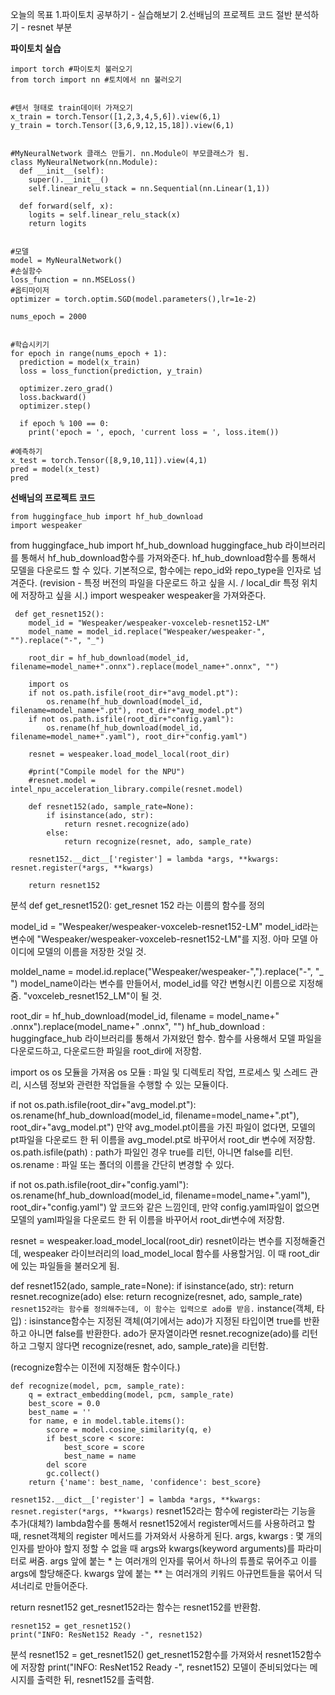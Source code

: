 오늘의 목표
1.파이토치 공부하기  - 실습해보기
2.선배님의 프로젝트 코드 절반 분석하기 - resnet 부분

**파이토치 실습**
```
import torch #파이토치 불러오기
from torch import nn #토치에서 nn 불러오기
  

#텐서 형태로 train데이터 가져오기
x_train = torch.Tensor([1,2,3,4,5,6]).view(6,1)
y_train = torch.Tensor([3,6,9,12,15,18]).view(6,1)

  
#MyNeuralNetwork 클래스 만들기. nn.Module이 부모클래스가 됨.
class MyNeuralNetwork(nn.Module):
  def __init__(self):
    super().__init__()
    self.linear_relu_stack = nn.Sequential(nn.Linear(1,1))

  def forward(self, x):
    logits = self.linear_relu_stack(x)
    return logits


#모델
model = MyNeuralNetwork()
#손실함수
loss_function = nn.MSELoss()
#옵티마이저
optimizer = torch.optim.SGD(model.parameters(),lr=1e-2)

nums_epoch = 2000


#학습시키기
for epoch in range(nums_epoch + 1):
  prediction = model(x_train)
  loss = loss_function(prediction, y_train)

  optimizer.zero_grad()
  loss.backward()
  optimizer.step()

  if epoch % 100 == 0:
    print('epoch = ', epoch, 'current loss = ', loss.item())
```
```
#예측하기
x_test = torch.Tensor([8,9,10,11]).view(4,1)
pred = model(x_test)
pred
```


**선배님의 프로젝트 코드**

```
from huggingface_hub import hf_hub_download
import wespeaker
```

from huggingface_hub import hf_hub_download
	 huggingface_hub 라이브러리를 통해서 hf_hub_download함수를 가져와준다.
	 hf_hub_download함수를 통해서 모델을 다운로드 할 수 있다.
	 기본적으로, 함수에는 repo_id와 repo_type을 인자로 넘겨준다. (revision - 특정 버전의 파일을 다운로드 하고 싶을 시. / local_dir 특정 위치에 저장하고 싶을 시.)
import wespeaker
	 wespeaker을 가져와준다.


```
 def get_resnet152():
    model_id = "Wespeaker/wespeaker-voxceleb-resnet152-LM"
    model_name = model_id.replace("Wespeaker/wespeaker-", "").replace("-", "_")
 
    root_dir = hf_hub_download(model_id, filename=model_name+".onnx").replace(model_name+".onnx", "")

    import os
    if not os.path.isfile(root_dir+"avg_model.pt"):
        os.rename(hf_hub_download(model_id, filename=model_name+".pt"), root_dir+"avg_model.pt")
    if not os.path.isfile(root_dir+"config.yaml"):
        os.rename(hf_hub_download(model_id, filename=model_name+".yaml"), root_dir+"config.yaml")

    resnet = wespeaker.load_model_local(root_dir)

    #print("Compile model for the NPU")
    #resnet.model = intel_npu_acceleration_library.compile(resnet.model)

    def resnet152(ado, sample_rate=None):
        if isinstance(ado, str):
            return resnet.recognize(ado)
        else:
            return recognize(resnet, ado, sample_rate)

    resnet152.__dict__['register'] = lambda *args, **kwargs: resnet.register(*args, **kwargs)

    return resnet152
```

분석
def get_resnet152():
	get_resnet 152 라는 이름의 함수를 정의


model_id = "Wespeaker/wespeaker-voxceleb-resnet152-LM"
	 model_id라는 변수에 "Wespeaker/wespeaker-voxceleb-resnet152-LM"를 지정. 아마  모델 아이디에 모델의 이름을 저장한 것일 것.


moldel_name = model.id.replace("Wespeaker/wespeaker-",").replace("-", "_ ")
	 model_name이라는 변수를 만들어서, model_id를 약간 변형시킨 이름으로 지정해줌. "voxceleb_resnet152_LM"이 될 것.


root_dir = hf_hub_download(model_id, filename = model_name+" .onnx").replace(model_name+" .onnx", "")
	 hf_hub_download : huggingface_hub 라이브러리를 통해서 가져왔던 함수. 함수를 사용해서 모델 파일을 다운로드하고, 다운로드한 파일을 root_dir에 저장함.


import os
	 os 모듈을 가져옴
	 os 모듈 : 파일 및 디렉토리 작업, 프로세스 및 스레드 관리, 시스템 정보와 관련한 작업들을 수행할 수 있는 모듈이다.


if not os.path.isfile(root_dir+"avg_model.pt"):
    os.rename(hf_hub_download(model_id, filename=model_name+".pt"), root_dir+"avg_model.pt")
	 만약 avg_model.pt이름을 가진 파일이 없다면, 모델의 pt파일을 다운로드 한 뒤 이름을 avg_model.pt로 바꾸어서 root_dir 변수에 저장함.
		 os.path.isfile(path) : path가 파일인 경우 true를 리턴, 아니면 false를 리턴.
		 os.rename : 파일 또는 폴더의 이름을 간단히 변경할 수 있다.


if not os.path.isfile(root_dir+"config.yaml"):
    os.rename(hf_hub_download(model_id, filename=model_name+".yaml"), root_dir+"config.yaml")
	 앞 코드와 같은 느낌인데, 만약 config.yaml파일이 없으면 모델의 yaml파일을 다운로드 한 뒤 이름을 바꾸어서 root_dir변수에 저장함.


resnet = wespeaker.load_model_local(root_dir)
	 resnet이라는 변수를 지정해줄건데, wespeaker 라이브러리의 load_model_local 함수를 사용할거임. 이 때 root_dir에 있는 파일들을 불러오게 됨.


def resnet152(ado, sample_rate=None):
    if isinstance(ado, str):
        return resnet.recognize(ado)
	else:
	    return recognize(resnet, ado, sample_rate)`
	 resnet152라는 함수를 정의해주는데, 이 함수는 입력으로 ado를 받음.`
	 instance(객체, 타입) : isinstance함수는 지정된 객체(여기에서는 ado)가 지정된 타입이면 true를 반환하고 아니면 false를 반환한다.
		 ado가 문자열이라면  resnet.recognize(ado)를 리턴하고
		 그렇지 않다면  recognize(resnet, ado, sample_rate)을 리턴함.

(recognize함수는 이전에 지정해둔 함수이다.)
```
def recognize(model, pcm, sample_rate):
    q = extract_embedding(model, pcm, sample_rate)
    best_score = 0.0
    best_name = ''
    for name, e in model.table.items():
        score = model.cosine_similarity(q, e)
        if best_score < score:
            best_score = score
            best_name = name
        del score
        gc.collect()
    return {'name': best_name, 'confidence': best_score}
```



`resnet152.__dict__['register'] = lambda *args, **kwargs: resnet.register(*args, **kwargs)`
	 resnet152라는 함수에 register라는 기능을 추가(대체?)
		 lambda함수를 통해서 resnet152에서 register메서드를 사용하려고 할 때, resnet객체의 register 메서드를 가져와서 사용하게 된다.
	 args, kwargs : 몇 개의 인자를 받아야 할지 정할 수 없을 때 args와 kwargs(keyword arguments)를 파라미터로 써줌. args 앞에 붙는  * 는 여러개의 인자를 묶어서 하나의 튜플로 묶어주고 이를 args에 할당해준다. kwargs 앞에 붙는 ** 는 여러개의 키워드 아규먼트들을 묶어서 딕셔너리로 만들어준다. 

return resnet152
	 get_resnet152라는 함수는 resnet152를 반환함.

```
resnet152 = get_resnet152()
print("INFO: ResNet152 Ready -", resnet152)
```

분석
resnet152 = get_resnet152()
	 get_resnet152함수를 가져와서 resnet152함수에 저장함
print("INFO: ResNet152 Ready -", resnet152)
	 모델이 준비되었다는 메시지를 출력한 뒤, resnet152를 출력함.